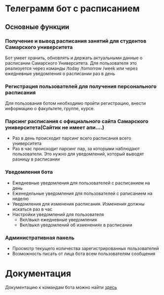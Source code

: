 # Телеграмм бот с расписанием
## Основные функции 

### **Получение и вывод расписания занятий для студентов Самарского университета**

Бот умеет хранить, обновлять и держать актуальными данные о расписании Самарского Университета.
Для пользователя это реализуется через команды /today /tomorrow /week или через ежедневные уведомления о расписании раз в день

### **Регистрация пользователей для получения персонального расписания** 
Для пользования ботом необходимо пройти регистрацию, внести информацию о факультете, группе, курсе.

### **Парсинг расписания с официального сайта Самарского университета(Сайтик не имеет апи....)**

- Раз в день происходит парсинг всего расписания всего университета 
- Раз в час происходит парсинг пар, за которыми наблюдают пользователи. Это нужно для уведомлений, который выводят разницу в расписании

### **Уведомления бота**
- Ежедневные уведомления для пользователей с расписанием на день
- Еженедельные уведомления для пользователей с раписанием на неделю
- Уведомления для изменения расписания. Изменения должны искаться раз в час
- Настройки уведомлений для пользователя
	- Вкл/выкл ежедневные уведомления
	- Вкл/выкл уведомлений об изменениях в расписании

### **Административная панель**

- Просмотр текущего количества зарегистрированных пользователей
- Возможность писать от лица бота всем пользователям сообщения

# Документация
Документацию к командам бота можно найти [здесь](docs.md)
